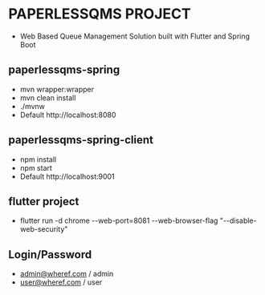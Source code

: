 # PAPERLESSQMS PROJECT
* Web Based Queue Management Solution built with Flutter and Spring Boot

## paperlessqms-spring
* mvn wrapper:wrapper
* mvn clean install
* ./mvnw
* Default http://localhost:8080


## paperlessqms-spring-client
* npm install
* npm start
* Default http://localhost:9001

## flutter project
* flutter run -d chrome --web-port=8081 --web-browser-flag "--disable-web-security"

## Login/Password
* admin@wheref.com / admin
* user@wheref.com / user
